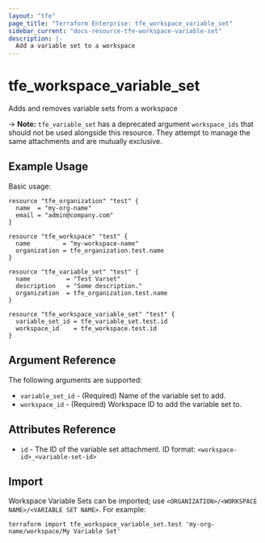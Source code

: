 ```yaml
---
layout: "tfe"
page_title: "Terraform Enterprise: tfe_workspace_variable_set"
sidebar_current: "docs-resource-tfe-workspace-variable-set"
description: |-
  Add a variable set to a workspace
---
```


# tfe_workspace_variable_set

Adds and removes variable sets from a workspace

-> **Note:** `tfe_variable_set` has a deprecated argument `workspace_ids` that should not be used alongside this resource. They attempt to manage the same attachments and are mutually exclusive.

## Example Usage

Basic usage:

```hcl
resource "tfe_organization" "test" {
  name  = "my-org-name"
  email = "admin@company.com"
}

resource "tfe_workspace" "test" {
  name         = "my-workspace-name"
  organization = tfe_organization.test.name
}

resource "tfe_variable_set" "test" {
  name          = "Test Varset"
  description   = "Some description."
  organization  = tfe_organization.test.name
}

resource "tfe_workspace_variable_set" "test" {
  variable_set_id = tfe_variable_set.test.id
  workspace_id    = tfe_workspace.test.id
}
```

## Argument Reference

The following arguments are supported:

* `variable_set_id` - (Required) Name of the variable set to add.
* `workspace_id` - (Required) Workspace ID to add the variable set to.

## Attributes Reference

* `id` - The ID of the variable set attachment. ID format: `<workspace-id>_<variable-set-id>`

## Import

Workspace Variable Sets can be imported; use `<ORGANIZATION>/<WORKSPACE NAME>/<VARIABLE SET NAME>`. For example:

```shell
terraform import tfe_workspace_variable_set.test 'my-org-name/workspace/My Variable Set'
```

